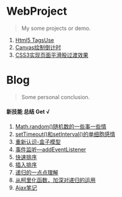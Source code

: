 # WebProject
> My some projects or demo.

1. [Html5 TagsUse](https://sammieho.github.io/WebProject/1_H5_TagsUsed/)
2. [Canvas绘制倒计时](https://sammieho.github.io/WebProject/2_Canvas_Countdown/)
3. [CSS3实现页面平滑股过渡效果](https://sammieho.github.io/WebProject/3_CSS3_Transition/)

# Blog
> Some personal conclusion.

#### 新技能 总结 Get √

1. [Math.random()随机数的一些事一些情](https://github.com/SammieHo/WebProject/issues/2)
2. [setTimeout()和setInterval()的单细胞感情](https://github.com/SammieHo/WebProject/issues/3)
3. [重新认识-盒子模型](https://github.com/SammieHo/WebProject/issues/5)
4. [事件监听—addEventListener](https://github.com/SammieHo/WebProject/issues/6)
5. [快速排序](https://github.com/SammieHo/WebProject/issues/7)
6. [插入排序](https://github.com/SammieHo/WebProject/issues/8)
7. [递归的一点点理解](https://github.com/SammieHo/WebProject/issues/9)
8. [从柯里化函数，加深对递归的运用](https://github.com/SammieHo/WebProject/issues/10)
9. [Ajax笔记](https://segmentfault.com/n/1330000007565272)
